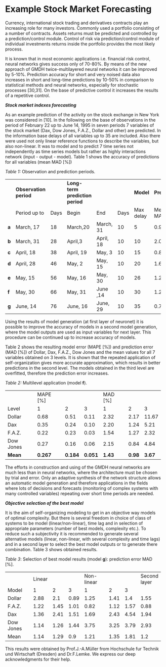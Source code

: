# Example Stock Market Forecasting

Currency, international stock trading and derivatives contracts play an increasing role for many investors. Commonly used a portfolio consisting of a number of contracts. Assets returns must be predicted and controlled by a prediction/control module. Control of risk via prediction/control module of individual investments returns inside the portfolio provides the most likely process.

It is known that in most economic applications i.e. financial risk control, neural networks gives success only of 70-80%. By means of the new approach of GMDH twice-multilayered neural networks it can be improved by 5-10%. Prediction accuracy for short and very noised data also increases in short and long-time predictions by 10-50% in comparison to statistical methods and neural networks, especially for stochastic processes [30,31]. On the base of predictive control it increases the results of a repetitive control.

**_Stock market indexes forecasting_**

As an example prediction of the activity on the stock exchange in New York was considered in [10]. In the following on the base of observations in the period of February 22 up to June 14, 1995 in seven periods 7 variables of the stock market (Dax, Dow Jones, F.A.Z., Dollar and other) are predicted. In the information base delays of all variables up to 35 are included. Also there were used not only linear reference functions to describe the variables, but also non-linear. It was to model and to predict 7 time series not independently as time series models but rather as highly interactions network (input - output - model). Table 1 shows the accuracy of predictions for all variables (mean MAD [%])

_Table 1:_ Observation and prediction periods.

|   |   |   |   |   |   |   |   |
|---|---|---|---|---|---|---|---|
||**Observation period**|   |**Long-term prediction period**|   |   |**Model**|**Prediction**|
||Period up to|Days|Begin|End|Days|Max delay|Mean MAD [%]|
|**a**|March, 17|18|March,20|March, 31|10|5|0.985 %|
|**b**|March, 31|28|April,3|April, 18|10|10|2.055 %|
|**c**|April, 18|38|April, 19|May, 3|10|15|0.809 %|
|**d**|April, 28|46|May, 2|May, 15|10|20|1.642 %|
|**e**|May, 15|56|May, 16|May, 30|10|26|1.217 %|
|**f**|May, 30|66|May, 31|June ,14|10|30|1.206 %|
|**g**|June, 14|76|June, 16|June, 29|10|35|0.760 %|

Using the results of model generation (at first layer of neuronet) it is possible to improve the accuracy of models in a second model generation, where the model outputs are used as input variables for next layer. This procedure can be continued up to increase accuracy of models.

Table 2 shows the resulting model error (MAPE [%]) and prediction error (MAD [%]) of Dollar, Dax, F.A.Z., Dow Jones and the mean values for all 7 variables obtained on 3 levels. It is shown that the repeated application of self-organization gives more accurate approximation, which results in better predictions in the second level. The models obtained in the third level are overfitted, therefore the prediction error increases.

_Table 2:_ Multilevel application (model **f**).

|   |   |   |   |   |   |   |
|---|---|---|---|---|---|---|
||MAPE [%]|   |   |MAD [%]|   |   |
|Level|1|2|3|1|2|3|
|Dollar|0.68|0.51|0.11|2.32|2.17|11.67|
|Dax|0.35|0.24|0.10|2.20|1.24|5.21|
|F.A.Z.|0.22|0.23|0.03|1.54|1.27|2.32|
|Dow Jones|0.27|0.16|0.06|2.15|0.84|4.84|
|**Mean**|**0.267**|**0.184**|**0.051**|**1.43**|**0.98**|**3.67**|

The efforts in construction and using of the GMDH neural networks are much less than in neural networks, where the architecture must be chosen by trial and error. Only an adaptive synthesis of the network structure allows an automatic model generation and therefore applications in the fields where lots of decisions and forecasts (monitoring of complex systems with many controlled variables) repeating over short time periods are needed.

**_Objective selection of the best model_**

It is the aim of self-organizing modeling to get in an objective way models of optimal complexity. But there is several freedom in choice of class of systems to be model (linear/non-linear), time lag and in selection of appropriate parameters (number of best models, complexity etc.). To reduce such a subjectivity it is recommended to generate several alternative models (linear, non-linear, with several complexity and time lags) and in a second layer to select the best model outputs or to generate there combination. Table 3 shows obtained results.

_Table 3_: Selection of best model results (model **g**): prediction error MAD [%].

|   |   |   |   |   |   |   |   |
|---|---|---|---|---|---|---|---|
||Linear|   |   |Non-linear|   |   |Second  <br>layer|
|Model|1|2|3|1|2|3|
|Dollar|2.88|2.1|0.89|1.25|1.41|1.4|1.55|
|F.A.Z.|1.22|1.45|1.01|0.82|1.12|1.57|0.88|
|Dax|1.36|2.41|1.51|1.69|2.43|4.54|1.94|
|Dow Jones|1.14|1.26|1.44|3.75|3.25|3.79|2.93|
|Mean|1.14|1.29|0.9|1.21|1.35|1.81|1.2|

This results were obtained by Prof.J.-A.Müller from Hochschule fur Technik und Wirtschaft (Dresden) and Dr.F.Lemke. We express our deep acknowledgments for their help.